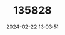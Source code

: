 ---
title: "135828"
category: "Eleutherodactylus juanariveroi"
draft: false
date: 2024-02-22 13:03:51
languages:
  Spanish; Castilian: ["Coquí Llanero"]
  English: ["Plains Coquí"]
---